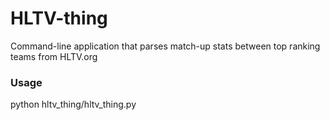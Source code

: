 # HLTV-thing
Command-line application that parses match-up stats between top ranking teams from HLTV.org

### Usage
python hltv_thing/hltv_thing.py
